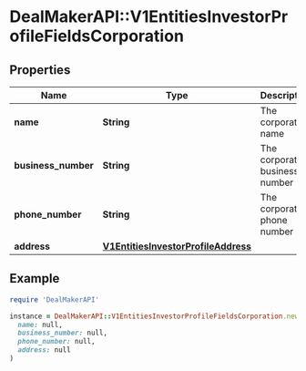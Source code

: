 # DealMakerAPI::V1EntitiesInvestorProfileFieldsCorporation

## Properties

| Name | Type | Description | Notes |
| ---- | ---- | ----------- | ----- |
| **name** | **String** | The corporation name | [optional] |
| **business_number** | **String** | The corporation business number | [optional] |
| **phone_number** | **String** | The corporation phone number | [optional] |
| **address** | [**V1EntitiesInvestorProfileAddress**](V1EntitiesInvestorProfileAddress.md) |  | [optional] |

## Example

```ruby
require 'DealMakerAPI'

instance = DealMakerAPI::V1EntitiesInvestorProfileFieldsCorporation.new(
  name: null,
  business_number: null,
  phone_number: null,
  address: null
)
```

